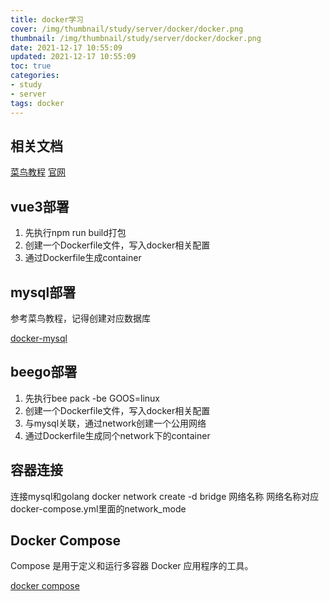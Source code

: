 ```yaml
---
title: docker学习
cover: /img/thumbnail/study/server/docker/docker.png
thumbnail: /img/thumbnail/study/server/docker/docker.png
date: 2021-12-17 10:55:09
updated: 2021-12-17 10:55:09
toc: true
categories: 
- study
- server
tags: docker
---
```


## 相关文档

[菜鸟教程](https://www.runoob.com/docker/docker-tutorial.html)
[官网](https://www.docker.com/get-started)
<!--more-->
## vue3部署

1. 先执行npm run build打包
2. 创建一个Dockerfile文件，写入docker相关配置
3. 通过Dockerfile生成container

## mysql部署

参考菜鸟教程，记得创建对应数据库

[docker-mysql](https://www.runoob.com/docker/docker-install-mysql.html "创建mysql映像及容器")

## beego部署

1. 先执行bee pack -be GOOS=linux
2. 创建一个Dockerfile文件，写入docker相关配置
3. 与mysql关联，通过network创建一个公用网络
4. 通过Dockerfile生成同个network下的container

## 容器连接
连接mysql和golang
docker network create -d bridge 网络名称
网络名称对应docker-compose.yml里面的network_mode

## Docker Compose

Compose 是用于定义和运行多容器 Docker 应用程序的工具。

[docker compose](https://www.runoob.com/docker/docker-compose.html "docker compose")